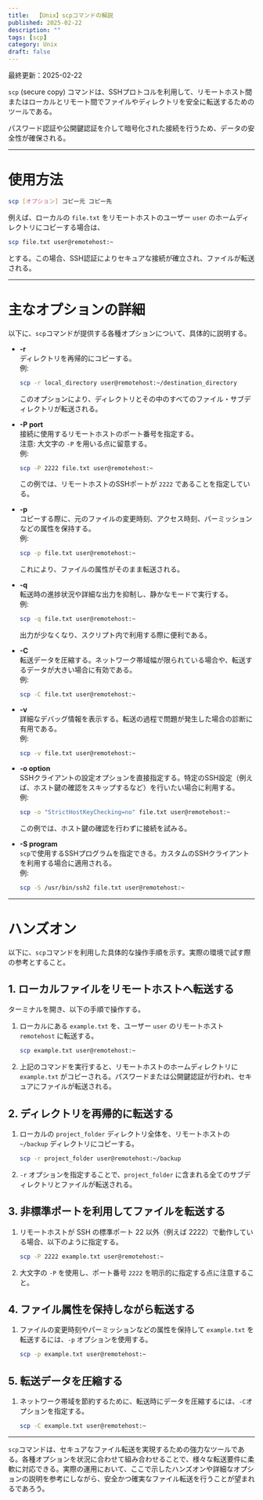 ```yaml
---
title:  【Unix】scpコマンドの解説
published: 2025-02-22
description: ""
tags: [scp]
category: Unix
draft: false
---
```

最終更新：2025-02-22


`scp` (secure copy) コマンドは、SSHプロトコルを利用して、リモートホスト間またはローカルとリモート間でファイルやディレクトリを安全に転送するためのツールである。

パスワード認証や公開鍵認証を介して暗号化された接続を行うため、データの安全性が確保される。

---

# 使用方法

```bash
scp [オプション] コピー元 コピー先
```

例えば、ローカルの `file.txt` をリモートホストのユーザー `user` のホームディレクトリにコピーする場合は、

```bash
scp file.txt user@remotehost:~
```

とする。この場合、SSH認証によりセキュアな接続が確立され、ファイルが転送される。

---

# 主なオプションの詳細

以下に、`scp`コマンドが提供する各種オプションについて、具体的に説明する。

- **-r**  
  ディレクトリを再帰的にコピーする。  
  例:
  ```bash
  scp -r local_directory user@remotehost:~/destination_directory
  ```
  このオプションにより、ディレクトリとその中のすべてのファイル・サブディレクトリが転送される。

- **-P port**  
  接続に使用するリモートホストのポート番号を指定する。  
  注意: 大文字の `-P` を用いる点に留意する。  
  例:
  ```bash
  scp -P 2222 file.txt user@remotehost:~
  ```
  この例では、リモートホストのSSHポートが `2222` であることを指定している。

- **-p**  
  コピーする際に、元のファイルの変更時刻、アクセス時刻、パーミッションなどの属性を保持する。  
  例:
  ```bash
  scp -p file.txt user@remotehost:~
  ```
  これにより、ファイルの属性がそのまま転送される。

- **-q**  
  転送時の進捗状況や詳細な出力を抑制し、静かなモードで実行する。  
  例:
  ```bash
  scp -q file.txt user@remotehost:~
  ```
  出力が少なくなり、スクリプト内で利用する際に便利である。

- **-C**  
  転送データを圧縮する。ネットワーク帯域幅が限られている場合や、転送するデータが大きい場合に有効である。  
  例:
  ```bash
  scp -C file.txt user@remotehost:~
  ```

- **-v**  
  詳細なデバッグ情報を表示する。転送の過程で問題が発生した場合の診断に有用である。  
  例:
  ```bash
  scp -v file.txt user@remotehost:~
  ```

- **-o option**  
  SSHクライアントの設定オプションを直接指定する。特定のSSH設定（例えば、ホスト鍵の確認をスキップするなど）を行いたい場合に利用する。  
  例:
  ```bash
  scp -o "StrictHostKeyChecking=no" file.txt user@remotehost:~
  ```
  この例では、ホスト鍵の確認を行わずに接続を試みる。

- **-S program**  
  `scp`で使用するSSHプログラムを指定できる。カスタムのSSHクライアントを利用する場合に適用される。  
  例:
  ```bash
  scp -S /usr/bin/ssh2 file.txt user@remotehost:~
  ```

---

# ハンズオン

以下に、`scp`コマンドを利用した具体的な操作手順を示す。実際の環境で試す際の参考とすること。

## 1. ローカルファイルをリモートホストへ転送する

ターミナルを開き、以下の手順で操作する。

1. ローカルにある `example.txt` を、ユーザー `user` のリモートホスト `remotehost` に転送する。

   ```bash
   scp example.txt user@remotehost:~
   ```

2. 上記のコマンドを実行すると、リモートホストのホームディレクトリに `example.txt` がコピーされる。パスワードまたは公開鍵認証が行われ、セキュアにファイルが転送される。

## 2. ディレクトリを再帰的に転送する

1. ローカルの `project_folder` ディレクトリ全体を、リモートホストの `~/backup` ディレクトリにコピーする。

   ```bash
   scp -r project_folder user@remotehost:~/backup
   ```

2. `-r` オプションを指定することで、`project_folder` に含まれる全てのサブディレクトリとファイルが転送される。

## 3. 非標準ポートを利用してファイルを転送する

1. リモートホストが SSH の標準ポート 22 以外（例えば 2222）で動作している場合、以下のように指定する。

   ```bash
   scp -P 2222 example.txt user@remotehost:~
   ```

2. 大文字の `-P` を使用し、ポート番号 `2222` を明示的に指定する点に注意すること。

## 4. ファイル属性を保持しながら転送する

1. ファイルの変更時刻やパーミッションなどの属性を保持して `example.txt` を転送するには、`-p` オプションを使用する。

   ```bash
   scp -p example.txt user@remotehost:~
   ```

## 5. 転送データを圧縮する

1. ネットワーク帯域を節約するために、転送時にデータを圧縮するには、`-C`オプションを指定する。

   ```bash
   scp -C example.txt user@remotehost:~
   ```

---

`scp`コマンドは、セキュアなファイル転送を実現するための強力なツールである。各種オプションを状況に合わせて組み合わせることで、様々な転送要件に柔軟に対応できる。実際の運用において、ここで示したハンズオンや詳細なオプションの説明を参考にしながら、安全かつ確実なファイル転送を行うことが望まれるであろう。